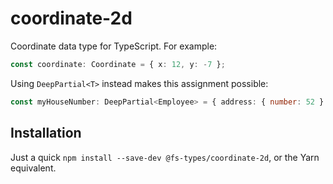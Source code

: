 # coordinate-2d

Coordinate data type for TypeScript. For example:

```typescript
const coordinate: Coordinate = { x: 12, y: -7 };
```

Using `DeepPartial<T>` instead makes this assignment possible:

```typescript
const myHouseNumber: DeepPartial<Employee> = { address: { number: 52 } };
```

## Installation

Just a quick `npm install --save-dev @fs-types/coordinate-2d`, or the Yarn
equivalent.
